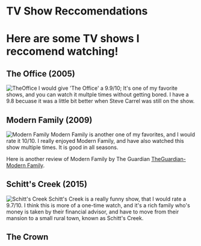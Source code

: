 # TV Show Reccomendations
# Here are some TV shows I reccomend watching!
## The Office (2005)
![TheOffice](https://user-images.githubusercontent.com/114519890/193700517-da0aabeb-4d31-4194-8d30-481eb03c0746.png)
I would give 'The Office' a 9.9/10; It's one of my favorite shows, and you can watch it multple times without getting bored. I have a 9.8 becuase it was a little bit better when Steve Carrel was still on the show.
## Modern Family (2009)
![Modern Family](https://user-images.githubusercontent.com/114519890/193704072-696dfcec-1fa4-484e-a0b0-5193e4dbeadc.png)
Modern Family is another one of my favorites, and I would rate it 10/10. I really enjoyed Modern Family, and have also watched this show multiple times. It is good in all seasons.                             

Here is another review of Modern Family by The Guardian [TheGuardian-Modern Family](https://www.theguardian.com/tv-and-radio/2010/oct/02/modern-family-30-rock-glee).        
## Schitt's Creek (2015)
![Schitt's Creek](https://user-images.githubusercontent.com/114519890/193705419-bf19c142-c366-42bf-849e-6f15aa47317c.png)
Schitt's Creek is a really funny show, that I would rate a 9.7/10. I think this is more of a one-time watch, and it's a rich family who's money is taken by their financial advisor, and have to move from their mansion to a small rural town, known as Schitt's Creek.  
## The Crown
